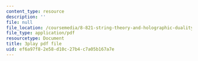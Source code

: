 ```yaml
---
content_type: resource
description: ''
file: null
file_location: /coursemedia/8-821-string-theory-and-holographic-duality-fall-2014/ef6a97f82e58d10c27b4c7a05b167a7e_jhyWwA_bJ5A.pdf
file_type: application/pdf
resourcetype: Document
title: 3play pdf file
uid: ef6a97f8-2e58-d10c-27b4-c7a05b167a7e
---
```

